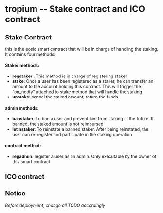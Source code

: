 # tropium -- Stake contract and ICO contract

## Stake Contract

this is the eosio smart contract that will be in charge of handling the staking.
It contains four methods:
#### Staker methods:
* __regstaker__ : This method is in charge of registering staker
* __stake__: Once a user has been registered as a staker, he can transfer an amount to the account holding
this contract. This will trigger the "on_notify" attached to stake method that will handle the staking 
* __unstake__: cancel the staked amount, return the funds

#### admin methods:
* __banstaker__: To ban a user and prevent him from staking in the future. If banned, the staked amount is not
reimbursed
* __letinstaker__: To reinstate a banned staker. After being reinstated, the user can re-register and participate 
in the staking operation

#### contract method:
* __regadmin__: register a user as an admin. Only executable by the owner of this smart contract

## ICO contract

## Notice
*Before deployment, change all TODO accordingly*
